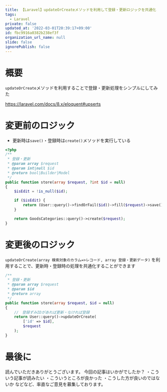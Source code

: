 ```yaml
---
title: 【Laravel】updateOrCreateメソッドを利用して登録・更新ロジックを共通化
tags:
  - Laravel
private: false
updated_at: '2022-03-01T20:39:17+09:00'
id: fbc9916a0382b238ef3f
organization_url_name: null
slide: false
ignorePublish: false
---
```

# 概要

`updateOrCreate`メソッドを利用することで登録・更新処理をシンプルにしてみた

https://laravel.com/docs/8.x/eloquent#upserts


# 変更前のロジック

- 更新時は`save()`・登録時は`create()`メソッドを実行している

```php
<?php
/**
 * 登録・更新
 * @param array $request
 * @param int|null $id
 * @return bool|Builder|Model
 */
public function store(array $request, ?int $id = null)
{
    $isEdit = !is_null($id);

    if ($isEdit) {
        return (User::query()->findOrFail($id))->fill($request)->save();
    }

    return GoodsCategories::query()->create($request);
}
```

# 変更後のロジック

`updateOrCreate(array 検索対象のカラム=>レコード, array 登録・更新データ)` を利用することで、更新時・登録時の処理を共通化することができます

```php
/**
 * 登録・更新
 * @param array $request
 * @param $id
 * @return array
 */
public function store(array $request, $id = null)
{
    //　登録ずみIDがあれば更新・なければ登録
    return User::query()->updateOrCreate(
        ['id' => $id],
        $request
    );
}
```

# 最後に

読んでいただきありがとうございます。
今回の記事はいかがでしたか？
・こういう記事が読みたい
・こういうところが良かった
・こうした方が良いのではないか
などなど、率直なご意見を募集しております。
